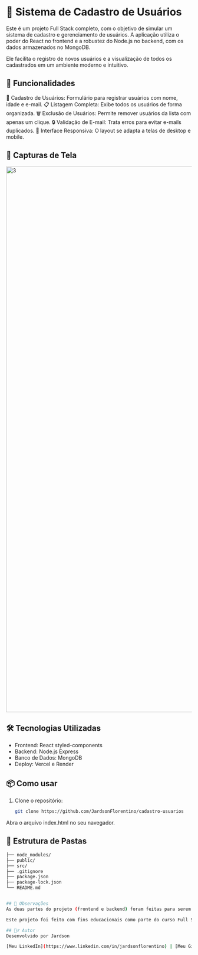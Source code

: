 # 📝 Sistema de Cadastro de Usuários


Este é um projeto Full Stack completo, com o objetivo de simular um sistema de cadastro e gerenciamento de usuários. A aplicação utiliza o poder do React no frontend e a robustez do Node.js no backend, com os dados armazenados no MongoDB.

Ele facilita o registro de novos usuários e a visualização de todos os cadastrados em um ambiente moderno e intuitivo.

## 🚀 Funcionalidades
📝 Cadastro de Usuários: Formulário para registrar usuários com nome, idade e e-mail.
📋 Listagem Completa: Exibe todos os usuários de forma organizada.
🗑️ Exclusão de Usuários: Permite remover usuários da lista com apenas um clique.
🔒 Validação de E-mail: Trata erros para evitar e-mails duplicados.
📱 Interface Responsiva: O layout se adapta a telas de desktop e mobile.

## 📸 Capturas de Tela

<img width="2832" height="1479" alt="3" src="https://github.com/user-attachments/assets/32286cd7-3425-4abd-b429-8e964acff80e" />

## 🛠️ Tecnologias Utilizadas
- Frontend: React styled-components
- Backend: Node.js Express
- Banco de Dados: MongoDB
- Deploy: Vercel e Render

## 📦 Como usar

1. Clone o repositório:
   ```bash
   git clone https://github.com/JardsonFlorentino/cadastro-usuarios
Abra o arquivo index.html no seu navegador.

## 📁 Estrutura de Pastas

```bash
├── node_modules/
├── public/
├── src/
├── .gitignore
├── package.json
├── package-lock.json
└── README.md


## 📌 Observações
As duas partes do projeto (frontend e backend) foram feitas para serem independentes, mas trabalham juntas. A aplicação está hospedada no Vercel e Render para demonstração online.

Este projeto foi feito com fins educacionais como parte do curso Full Stack do Dev Club.

## 🙋‍♂️ Autor
Desenvolvido por Jardson

[Meu LinkedIn](https://www.linkedin.com/in/jardsonflorentino) | [Meu GitHub](https://github.com/JardsonFlorentino)
